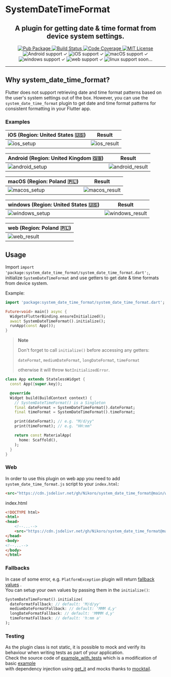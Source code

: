 # SystemDateTimeFormat

<h2 align="center">
  A plugin for getting date & time format from device system settings.
</h2>

<p align="center">
  <a href="https://pub.dev/packages/system_date_time_format">
    <img alt="Pub Package" src="https://tinyurl.com/2na5mvwt">
  </a>
  <a href="https://github.com/Nikoro/system_date_time_format/actions">
    <img alt="Build Status" src="https://github.com/Nikoro/system_date_time_format/actions/workflows/build.yaml/badge.svg">
  </a>
  <a href="https://codecov.io/gh/Nikoro/system_date_time_format">
    <img alt="Code Coverage" src="https://codecov.io/gh/Nikoro/system_date_time_format/branch/main/graph/badge.svg">
  </a>
  <a href="https://opensource.org/licenses/MIT">
    <img alt="MIT License" src="https://tinyurl.com/3uf9tzpy">
  </a>
    <img alt="Android support ✓" src="https://img.shields.io/badge/%E2%9C%93-grey?logo=android">
    <img alt="iOS support ✓" src="https://img.shields.io/badge/%E2%9C%93-grey?logo=ios">
    <img alt="macOS support ✓" src="https://tinyurl.com/kka6pu4c">
    <img alt="windows support ✓" src="https://img.shields.io/badge/%E2%9C%93-grey?logo=windows">
    <img alt="web support ✓" src="https://img.shields.io/badge/web%20%E2%9C%93-grey">
    <img alt="linux support soon..." src="https://img.shields.io/badge/%20soon...-grey?logo=linux">
</p>

---
## Why system_date_time_format?

Flutter does not support retrieving date and time format patterns based on the user's system
settings out of the box. However, you can use the `system_date_time_format` plugin to get 
date and time format patterns for consistent formatting in your Flutter app.

### Examples
| iOS (Region: United States 🇺🇸)                                                                                 | Result                                                                                                        |
| -------------------------------------------------------------------------------------------------------------- | ------------------------------------------------------------------------------------------------------------- |
| ![ios_setup](https://github.com/Nikoro/system_date_time_format/blob/main/screenshots/ios_setup.jpg)            | ![ios_result](https://github.com/Nikoro/system_date_time_format/blob/main/screenshots/ios_result.jpg)         |

| Android (Region: United Kingdom 🇬🇧)                                                                            | Result                                                                                                        |
| -------------------------------------------------------------------------------------------------------------- | ------------------------------------------------------------------------------------------------------------- |
| ![android_setup](https://github.com/Nikoro/system_date_time_format/blob/main/screenshots/android_setup.jpg)    | ![android_result](https://github.com/Nikoro/system_date_time_format/blob/main/screenshots/android_result.jpg) |

| macOS (Region: Poland 🇵🇱)                                                                                      | Result                                                                                                        |
| -------------------------------------------------------------------------------------------------------------- | ------------------------------------------------------------------------------------------------------------- |
| ![macos_setup](https://github.com/Nikoro/system_date_time_format/blob/main/screenshots/macos_setup.png)        | ![macos_result](https://github.com/Nikoro/system_date_time_format/blob/main/screenshots/macos_result.png)     |

| windows (Region: United States 🇺🇸)                                                                             | Result                                                                                                        |
| -------------------------------------------------------------------------------------------------------------- | ------------------------------------------------------------------------------------------------------------- |
| ![windows_setup](https://github.com/Nikoro/system_date_time_format/blob/main/screenshots/windows_setup.jpg)    | ![windows_result](https://github.com/Nikoro/system_date_time_format/blob/main/screenshots/windows_result.jpg) |

| web (Region: Poland 🇵🇱)                                                                                                                                                                                                         |
|-----------------------------------------------------------------------------------------------------------------------------------------------------------------------------------------------------------------------------------|
| ![web_result](https://github.com/Nikoro/system_date_time_format/blob/main/screenshots/web_result.png)                                                                                                                          

## Usage

Import `import 'package:system_date_time_format/system_date_time_format.dart';`,   
initialize `SystemDateTimeFormat` and use getters to get date & time formats from device system.

Example:

```dart
import 'package:system_date_time_format/system_date_time_format.dart';

Future<void> main() async {
  WidgetsFlutterBinding.ensureInitialized();
  await SystemDateTimeFormat().initialize();
  runApp(const App());
}
```

> **Note**
>
> Don't forget to call `initialize()` before accessing any getters:
> 
> `dateFormat`, `mediumDateFormat`, `longDateFormat`, `timeFormat`  
> 
> otherwise it will throw `NotInitializedError`.

```dart
class App extends StatelessWidget {
  const App({super.key});

  @override
  Widget build(BuildContext context) {
    // SystemDateTimeFormat() is a Singleton
    final dateFormat = SystemDateTimeFormat().dateFormat;
    final timeFormat = SystemDateTimeFormat().timeFormat;

    print(dateFormat); // e.g. "M/d/yy"
    print(timeFormat); // e.g. "HH:mm"

    return const MaterialApp(
      home: Scaffold(),
    );
  }
}
```

### Web

In order to use this plugin on web app you need to add `system_date_time_format.js` script to your `index.html`:
```html
<src="https://cdn.jsdelivr.net/gh/Nikoro/system_date_time_format@main/web/system_date_time_format.js"></script>
```
index.html

```html
<!DOCTYPE html>
<html>
<head>
    <!--...-->
    <src="https://cdn.jsdelivr.net/gh/Nikoro/system_date_time_format@main/web/system_date_time_format.js"></script>
</head>
<body>
<!--...-->
</body>
</html>
```

### Fallbacks

In case of some error, e.g. `PlatformException` plugin will return
[fallback values](https://github.com/Nikoro/system_date_time_format/blob/main/lib/src/fallbacks.dart)
.  
You can setup your own values by passing them in the `initialize()`:

```dart
SystemDateTimeFormat().initialize(
  dateFormatFallback: // default: 'M/d/yy'
  mediumDateFormatFallback: // default: 'MMM d,y'
  longDateFormatFallback: // default: 'MMMM d,y'
  timeFormatFallback: // default: 'h:mm a'
);
```

### Testing

As the plugin class is not static, it is possible to mock and verify its behaviour when writing
tests as part of your application.  
Check the source code
of [example_with_tests](https://github.com/Nikoro/system_date_time_format/tree/main/example_with_tests)
which is a modification of
basic [example](https://github.com/Nikoro/system_date_time_format/tree/main/example)  
with dependency injection using [get_it](https://pub.dev/packages/get_it) and mocks thanks
to [mocktail](https://pub.dev/packages/mocktail).